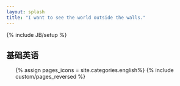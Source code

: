 ```yaml
---
layout: splash
title: "I want to see the world outside the walls."
---
```

{% include JB/setup %}

## 基础英语 

<ul class="thumbnails">
  {% assign pages_icons = site.categories.english%}
  {% include custom/pages_reversed %}
</ul>

